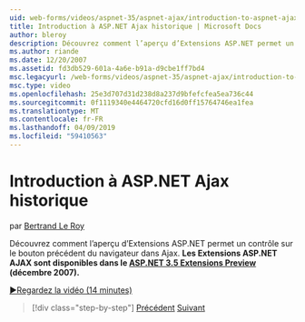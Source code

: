 ```yaml
---
uid: web-forms/videos/aspnet-35/aspnet-ajax/introduction-to-aspnet-ajax-history
title: Introduction à ASP.NET Ajax historique | Microsoft Docs
author: bleroy
description: Découvrez comment l’aperçu d’Extensions ASP.NET permet un contrôle sur le bouton précédent du navigateur dans Ajax. Les Extensions ASP.NET AJAX sont disponibles dans le Extens 3.5 ASP.NET...
ms.author: riande
ms.date: 12/20/2007
ms.assetid: fd3db529-601a-4a6e-b91a-d9cbe1ff7bd4
msc.legacyurl: /web-forms/videos/aspnet-35/aspnet-ajax/introduction-to-aspnet-ajax-history
msc.type: video
ms.openlocfilehash: 25e3d707d31d238d8a237d9bfefcfea5ea736c44
ms.sourcegitcommit: 0f1119340e4464720cfd16d0ff15764746ea1fea
ms.translationtype: MT
ms.contentlocale: fr-FR
ms.lasthandoff: 04/09/2019
ms.locfileid: "59410563"
---
```

# <a name="introduction-to-aspnet-ajax-history"></a>Introduction à ASP.NET Ajax historique

par [Bertrand Le Roy](https://github.com/bleroy)

Découvrez comment l’aperçu d’Extensions ASP.NET permet un contrôle sur le bouton précédent du navigateur dans Ajax. **Les Extensions ASP.NET AJAX sont disponibles dans le [ASP.NET 3.5 Extensions Preview](https://www.asp.net/downloads/35-sp1#find) (décembre 2007).**

[&#9654;Regardez la vidéo (14 minutes)](https://channel9.msdn.com/Blogs/ASP-NET-Site-Videos/introduction-to-aspnet-ajax-history)

> [!div class="step-by-step"]
> [Précédent](adonet-data-services-with-aspnet-ajax-support.md)
> [Suivant](using-script-combining-to-improve-ajax-performance.md)
